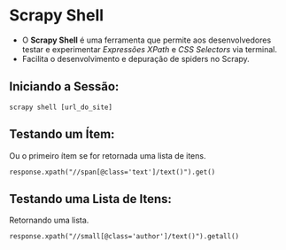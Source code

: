 # Scrapy Shell


- O **Scrapy Shell** é uma ferramenta que permite aos desenvolvedores testar e experimentar _Expressões XPath_ e _CSS Selectors_ via terminal.
- Facilita o desenvolvimento e depuração de spiders no Scrapy.


## Iniciando a Sessão:
```
scrapy shell [url_do_site]
```


## Testando um Ítem:
Ou o primeiro ítem se for retornada uma lista de itens.
```
response.xpath("//span[@class='text']/text()").get()
```


## Testando uma Lista de Itens:
Retornando uma lista.
```
response.xpath("//small[@class='author']/text()").getall()
```